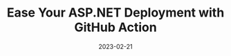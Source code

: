 ---
title: Ease Your ASP.NET Deployment with GitHub Action
date: 2023-02-21
tags:
  - ASP.NET
  - CSharp
  - Ci/CD
  - GitHub Action
social_image: /media/rocket.jpg
description: Manually publishing and deploying ASP.NET apps is a tedious task. This post will show you how to automate the process using GitHub Action.
---